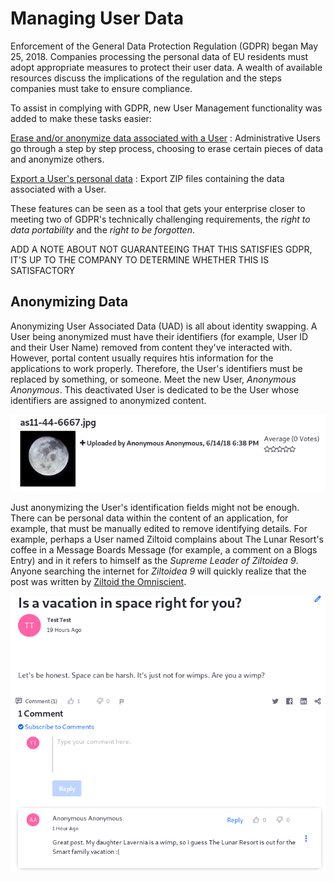 # Managing User Data [](id=managing-user-data)

Enforcement of the General Data Protection Regulation (GDPR) began May 25,
2018. Companies processing the personal data of EU residents must adopt
appropriate measures to protect their user data. A wealth of available resources
discuss the implications of the regulation and the steps companies must take to
ensure compliance.

To assist in complying with GDPR, new User Management functionality was added to
make these tasks easier:

[Erase and/or anonymize data associated with a User](/discover/deployment/-/knowledge_base/7-1/sanitizing-user-data)
: Administrative Users go through a step by step process, choosing to erase
certain pieces of data and anonymize others.

[Export a User's personal data](/discover/deployment/-/knowledge_base/7-1/exporting-user-data)
: Export ZIP files containing the data associated with a User.

These features can be seen as a tool that gets your enterprise closer to meeting
two of GDPR's technically challenging requirements, the _right to data
portability_ and the _right to be forgotten_. 

ADD A NOTE ABOUT NOT GUARANTEEING THAT THIS SATISFIES GDPR, IT'S UP TO THE
COMPANY TO DETERMINE WHETHER THIS IS SATISFACTORY

## Anonymizing Data [](id=anonymizing-data)

Anonymizing User Associated Data (UAD) is all about identity swapping. A User
being anonymized must have their identifiers (for example, User ID and their
User Name) removed from content they've interacted with. However, portal content
usually requires htis information for the applications to work properly.
Therefore, the User's identifiers must be replaced by something, or someone.
Meet the new User, *Anonymous Anonymous*. This deactivated User is dedicated to
be the User whose identifiers are assigned to anonymized content. 

![Figure 1: Anonymized content is presented with the User Anonymous Anonymous's identifying information.](../../../images/users-anonymized-content.png)

Just anonymizing the User's identification fields might not be enough. There can
be personal data within the content of an application, for example, that must be
manually edited to remove identifying details. For example, perhaps a User named
Ziltoid complains about The Lunar Resort's coffee in a Message Boards Message
(for example, a comment on a Blogs Entry) and in it refers to himself as the
_Supreme Leader of Ziltoidea 9_. Anyone searching the internet for _Ziltoidea 9_
will quickly realize that the post was written by 
[Ziltoid the Omniscient](https://en.wikipedia.org/wiki/Ziltoid_the_Omniscient).

![Figure 2: Even though this Message Boards Message (a comment on a blog post in this case) is anonymized, it should be edited to remove User Associated Data from the content of the message.](../../../images/users-partial-anonymization.png)


